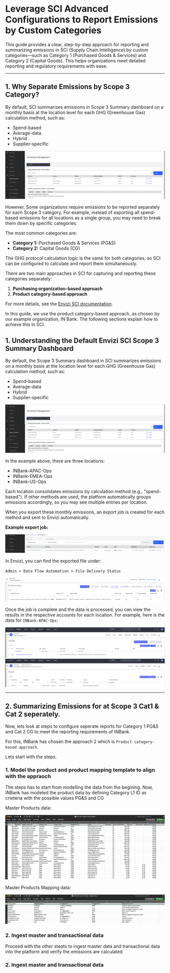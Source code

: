
# Leverage SCI Advanced Configurations to Report Emissions by Custom Categories

This guide provides a clear, step-by-step approach for reporting and summarizing emissions in SCI (Supply Chain Intelligence) by custom categories—such as Category 1 (Purchased Goods & Services) and Category 2 (Capital Goods). This helps organizations meet detailed reporting and regulatory requirements with ease.

---

## 1. Why Separate Emissions by Scope 3 Category?


By default, SCI summarizes emissions in Scope 3 Summary dashboard on a monthly basis at the location level for each GHG (Greenhouse Gas) calculation method, such as:

- Spend-based
- Average-data
- Hybrid
- Supplier-specific

<div align="center">
  <img src="Images/SCI-Scope3-Summary-Jan2024.png">
</div>


However, Some organizations require emissions to be reported separately for each Scope 3 category. For example, instead of exporting all spend-based emissions for all locations as a single group, you may need to break them down by specific categories.

The most common categories are:

- **Category 1:** Purchased Goods & Services (PG&S)
- **Category 2:** Capital Goods (CG)

The GHG protocol calculation logic is the same for both categories, so SCI can be configured to calculate and report them simultaneously.

There are two main approaches in SCI for capturing and reporting these categories separately:

1. **Purchasing organization-based approach**
2. **Product category-based approach**

For more details, see the [Envizi SCI documentation](https://www.ibm.com/docs/en/envizi-supply-chain?topic=configuration-configuring-category-1-2).

In this guide, we use the product category-based approach, as chosen by our example organization, IN Bank. The following sections explain how to achieve this in SCI.



## 1. Understanding the Default Envizi SCI Scope 3 Summary Dashboard

By default, the Scope 3 Summary dashboard in SCI summarizes emissions on a monthly basis at the location level for each GHG (Greenhouse Gas) calculation method, such as:

- Spend-based
- Average-data
- Hybrid
- Supplier-specific

<div align="center">
  <img src="Images/SCI-Scope3-Summary-Jan2024.png">
</div>

In the example above, there are three locations:

- INBank-APAC-Ops
- INBank-EMEA-Ops
- INBank-US-Ops

Each location consolidates emissions by calculation method (e.g., "spend-based"). If other methods are used, the platform automatically groups emissions accordingly, so you may see multiple entries per location.

When you export these monthly emissions, an export job is created for each method and sent to Envizi automatically.

**Example export job:**

<div align="center">
  <img src="Images/Scope3-Summary-Export-Jan24-Job.png">
</div>

In Envizi, you can find the exported file under:

`Admin > Data Flow Automation > File Delivery Status`

<div align="center">
  <img src="Images/SCI-Scope3-Export-in Envizi-DF.png">
</div>

Once the job is complete and the data is processed, you can view the results in the respective accounts for each location. For example, here is the data for `INBank-APAC-Ops`:

<div align="center">
  <img src="Images/Envizi-APAC-Ops-SpendAcc.png">
</div>

<div align="center">
  <img src="Images/Envizi-APAC-Ops-SpendAcc-data.png">
</div>

---

## 2. Summarizing Emissions for at Scope 3 Cat1 & Cat 2 seperately.

Now, lets look at steps to configure seperate reports for Category 1 PG&S and Cat 2 CG to meet the reporting requirements of INBank.

For this, INBank has chosen the approach 2 which is `Product category-based approach`. 

Lets start with the steps.

### 1. Model the product and product mapping template to align with the appraoch

The steps has to start from modelling the data from the begining. Now, INBank has modeled the product data by defining Category L1 ID as crieteria with the possible values PG&S and CG

Master Products data: 

<div align="center">
  <img src="Images/SCI-master-product-Catgwise.png">
</div>
 
Master Products Mapping data: 

<div align="center">
  <img src="Images/SCI-master-product-mapping-Catgwise.png">
</div>

### 2. Ingest master and transactional data 

Proceed with the other stepts to ingest master data and transactional data into the platform and verify the emissions are calculated



### 2. Ingest master and transactional data 
 


